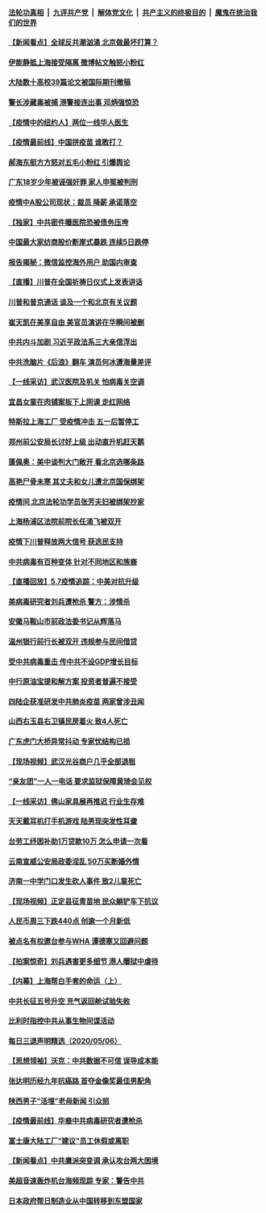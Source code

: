 

####  [法轮功真相](../../../../basic/blob/master/README.md?t=05080931) &nbsp;|&nbsp; [九评共产党](../../../../9ping.md/blob/master/README.md?t=05080931) &nbsp;|&nbsp; [解体党文化](../../../../jtdwh.md/blob/master/README.md?t=05080931)  &nbsp;|&nbsp; [共产主义的终极目的](../../../../gczydzjmd.md/blob/master/README.md?t=05080931) &nbsp;|&nbsp; [魔鬼在统治我们的世界](../../../../mgztzwmdsj.md/blob/master/README.md?t=05080931) 

#### [【新闻看点】全球反共潮汹涌 北京做最坏打算？](../pages/nsc413/n12091113.md?t=05080931) 

#### [伊能静抵上海接受隔离 微博帖文触怒小粉红](../pages/nsc413/n12091172.md?t=05080931) 

#### [大陆数十高校39篇论文被国际期刊撤稿](../pages/nsc413/n12091414.md?t=05080931) 

#### [警长涉藏毒被捕 港警接连出事 邓炳强惊恐](../pages/nsc413/n12091598.md?t=05080931) 

#### [【疫情中的纽约人】两位一线华人医生](../pages/nsc413/n12091532.md?t=05080931) 

#### [【疫情最前线】中国拼疫苗 谁敢打？](../pages/nsc413/n12091403.md?t=05080931) 

#### [郝海东挺方方怒对五毛小粉红 引爆舆论](../pages/nsc413/n12091281.md?t=05080931) 

#### [广东18岁少年被诬强奸罪 家人申冤被判刑](../pages/nsc413/n12091255.md?t=05080931) 

#### [疫情中A股公司现状：裁员 降薪 承诺落空](../pages/nsc413/n12091205.md?t=05080931) 

#### [【独家】中共密件曝医院恐被债务压垮](../pages/nsc413/n12088232.md?t=05080931) 

#### [中国最大家纺商股价断崖式暴跌 连续5日跌停](../pages/nsc413/n12091269.md?t=05080931) 

#### [报告揭秘：微信监控海外用户 助国内审查](../pages/nsc413/n12091199.md?t=05080931) 

#### [【直播】川普在全国祈祷日仪式上发表讲话](../pages/nsc413/n12091171.md?t=05080931) 

#### [川普和普京通话 谈及一个和北京有关议题](../pages/nsc413/n12091002.md?t=05080931) 

#### [崔天凯在美享自由 美官员演讲在华瞬间被删](../pages/nsc413/n12091125.md?t=05080931) 

#### [中共内斗加剧 习近平政法系三大亲信浮出](../pages/nsc413/n12090750.md?t=05080931) 

#### [中共洗脑片《后浪》翻车 演员何冰遭海量差评](../pages/nsc413/n12090922.md?t=05080931) 

#### [【一线采访】武汉医院及机关 怕病毒关空调](../pages/nsc413/n12091031.md?t=05080931) 

#### [宜昌女童在肉铺案板下上网课 走红网络](../pages/nsc413/n12091013.md?t=05080931) 

#### [特斯拉上海工厂 受疫情冲击 五一后暂停工](../pages/nsc413/n12090821.md?t=05080931) 

#### [郑州前公安局长讨好上级 出动直升机赶天鹅](../pages/nsc413/n12090429.md?t=05080931) 

#### [蓬佩奥：美中谈判大门敞开 看北京选哪条路](../pages/nsc413/n12090857.md?t=05080931) 

#### [高艳尸骨未寒 其丈夫和女儿遭北京国保绑架](../pages/nsc413/n12089998.md?t=05080931) 

#### [疫情间 北京法轮功学员张芳夫妇被绑架抄家](../pages/nsc413/n12088006.md?t=05080931) 

#### [上海杨浦区法院前院长任涌飞被双开](../pages/nsc413/n12090131.md?t=05080931) 

#### [疫情下川普释放两大信号 获选民支持](../pages/nsc413/n12090430.md?t=05080931) 

#### [中共病毒有百种变体 针对不同地区和族裔](../pages/nsc413/n12090534.md?t=05080931) 

#### [【直播回放】5.7疫情追踪：中美对抗升级](../pages/nsc413/n12090116.md?t=05080931) 

#### [美病毒研究者刘兵遭枪杀 警方：涉情杀](../pages/nsc413/n12090395.md?t=05080931) 


#### [安徽马鞍山市前政法委书记从辉落马](../pages/nsc413/n12090065.md?t=05080931) 

#### [温州银行前行长被双开 违规参与民间借贷](../pages/nsc413/n12090118.md?t=05080931) 

#### [受中共病毒重击 传中共不设GDP增长目标](../pages/nsc413/n12089299.md?t=05080931) 

#### [中行原油宝提和解方案 投资者普遍不接受](../pages/nsc413/n12089757.md?t=05080931) 

#### [四陆企获准研发中共肺炎疫苗 两家曾涉丑闻](../pages/nsc413/n12089860.md?t=05080931) 

#### [山西右玉县右卫镇民房着火 致4人死亡](../pages/nsc413/n12089908.md?t=05080931) 

#### [广东虎门大桥异常抖动 专家忧结构已损](../pages/nsc413/n12089353.md?t=05080931) 

#### [【现场视频】武汉光谷商户几乎全部退租](../pages/nsc413/n12089594.md?t=05080931) 

#### [“亲友团”一人一电话 要求监狱保障黄琦会见权](../pages/nsc413/n12089700.md?t=05080931) 

#### [【一线采访】佛山家具展再推迟 行业生存难](../pages/nsc413/n12089659.md?t=05080931) 

#### [天天戴耳机打手机游戏 陆男现突发性耳聋](../pages/nsc413/n12089760.md?t=05080931) 

#### [台劳工纾困补助1万贷款10万 怎么申请一次看](../pages/nsc413/n12089502.md?t=05080931) 

#### [云南宣威公安局政委淫乱 50万买断婚外情](../pages/nsc413/n12089351.md?t=05080931) 

#### [济南一中学门口发生砍人事件 致2儿童死亡](../pages/nsc413/n12089493.md?t=05080931) 

#### [【现场视频】正定县征青苗地 民众躺铲车下抗议](../pages/nsc413/n12089305.md?t=05080931) 

#### [人民币周三下跌440点 创逾一个月新低](../pages/nsc413/n12088830.md?t=05080931) 

#### [被点名有权邀台参与WHA 谭德塞又回避问题](../pages/nsc413/n12089301.md?t=05080931) 

#### [【拍案惊奇】刘兵遇害更多细节 港人曝狱中虐待](../pages/nsc413/n12088850.md?t=05080931) 

#### [【内幕】上海帮白手套的命运（上）](../pages/nsc413/n12088930.md?t=05080931) 

#### [中共长征五号升空 充气返回舱试验失败](../pages/nsc413/n12089087.md?t=05080931) 

#### [比利时指控中共从事生物间谍活动](../pages/nsc413/n12088699.md?t=05080931) 

#### [每日三退声明精选（2020/05/06）](../pages/nsc413/n12089063.md?t=05080931) 

#### [【思想领袖】沃克：中共数据不可信 误导成本能](../pages/nsc413/n12015373.md?t=05080931) 

#### [张达明历经九年抗癌路 首夺金像奖最佳男配角](../pages/nsc413/n12088665.md?t=05080931) 

#### [陕西男子“活埋”老母新闻 引众怒](../pages/nsc413/n12088493.md?t=05080931) 

#### [【疫情最前线】华裔中共病毒研究者遭枪杀](../pages/nsc413/n12088461.md?t=05080931) 

#### [富士康大陆工厂“建议”员工休假或离职](../pages/nsc413/n12088630.md?t=05080931) 

#### [【新闻看点】中共鹰派突变调 承认攻台两大困境](../pages/nsc413/n12087990.md?t=05080931) 

#### [美超音速轰炸机台海频现踪 专家：警告中共](../pages/nsc413/n12087642.md?t=05080931) 

#### [日本政府帮日制造业从中国转移到东盟国家](../pages/nsc413/n12088136.md?t=05080931) 

